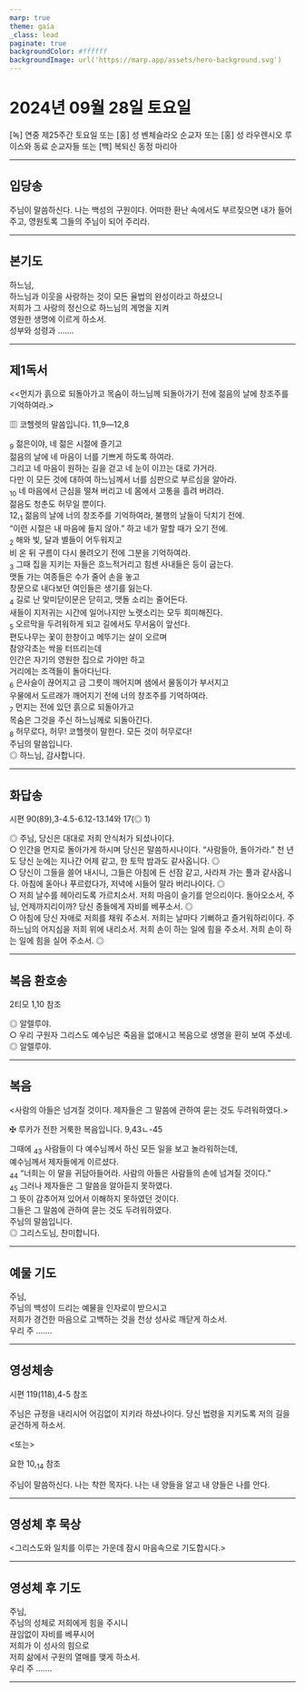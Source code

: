 ```yaml
---
marp: true
theme: gaia
_class: lead
paginate: true
backgroundColor: #ffffff
backgroundImage: url('https://marp.app/assets/hero-background.svg')
---
```


# 2024년 09월 28일 토요일

[녹] 연중 제25주간 토요일 또는 [홍] 성 벤체슬라오 순교자 또는 [홍] 성 라우렌시오 루이스와 동료 순교자들 또는 [백] 복되신 동정 마리아  




---

## 입당송

주님이 말씀하신다. 나는 백성의 구원이다. 어떠한 환난 속에서도 부르짖으면 내가 들어 주고, 영원토록 그들의 주님이 되어 주리라.  
  


---

## 본기도

하느님,  
하느님과 이웃을 사랑하는 것이 모든 율법의 완성이라고 하셨으니  
저희가 그 사랑의 정신으로 하느님의 계명을 지켜  
영원한 생명에 이르게 하소서.  
성부와 성령과 …….  
  


---

## 제1독서

<<먼지가 흙으로 되돌아가고 목숨이 하느님께 되돌아가기 전에 젊음의 날에 창조주를 기억하여라.>

▥ 코헬렛의 말씀입니다. 11,9―12,8

<sub>9</sub> 젊은이야, 네 젊은 시절에 즐기고  
젊음의 날에 네 마음이 너를 기쁘게 하도록 하여라.  
그리고 네 마음이 원하는 길을 걷고 네 눈이 이끄는 대로 가거라.  
다만 이 모든 것에 대하여 하느님께서 너를 심판으로 부르심을 알아라.  
<sub>10</sub> 네 마음에서 근심을 떨쳐 버리고 네 몸에서 고통을 흘려 버려라.  
젊음도 청춘도 허무일 뿐이다.  
12,<sub>1</sub> 젊음의 날에 너의 창조주를 기억하여라, 불행의 날들이 닥치기 전에.  
“이런 시절은 내 마음에 들지 않아.” 하고 네가 말할 때가 오기 전에.  
<sub>2</sub> 해와 빛, 달과 별들이 어두워지고  
비 온 뒤 구름이 다시 몰려오기 전에 그분을 기억하여라.  
<sub>3</sub> 그때 집을 지키는 자들은 흐느적거리고 힘센 사내들은 등이 굽는다.  
맷돌 가는 여종들은 수가 줄어 손을 놓고  
창문으로 내다보던 여인들은 생기를 잃는다.  
<sub>4</sub> 길로 난 맞미닫이문은 닫히고, 맷돌 소리는 줄어든다.  
새들이 지저귀는 시간에 일어나지만 노랫소리는 모두 희미해진다.  
<sub>5</sub> 오르막을 두려워하게 되고 길에서도 무서움이 앞선다.  
편도나무는 꽃이 한창이고 메뚜기는 살이 오르며  
참양각초는 싹을 터뜨리는데  
인간은 자기의 영원한 집으로 가야만 하고  
거리에는 조객들이 돌아다닌다.  
<sub>6</sub> 은사슬이 끊어지고 금 그릇이 깨어지며 샘에서 물동이가 부서지고  
우물에서 도르래가 깨어지기 전에 너의 창조주를 기억하여라.  
<sub>7</sub> 먼지는 전에 있던 흙으로 되돌아가고  
목숨은 그것을 주신 하느님께로 되돌아간다.  
<sub>8</sub> 허무로다, 허무! 코헬렛이 말한다. 모든 것이 허무로다!  
주님의 말씀입니다.  
◎ 하느님, 감사합니다.  
  


---

## 화답송

시편 90(89),3-4.5-6.12-13.14와 17(◎ 1)

◎ 주님, 당신은 대대로 저희 안식처가 되셨나이다.  
○ 인간을 먼지로 돌아가게 하시며 당신은 말씀하시나이다. “사람들아, 돌아가라.” 천 년도 당신 눈에는 지나간 어제 같고, 한 토막 밤과도 같사옵니다. ◎  
○ 당신이 그들을 쓸어 내시니, 그들은 아침에 든 선잠 같고, 사라져 가는 풀과 같사옵니다. 아침에 돋아나 푸르렀다가, 저녁에 시들어 말라 버리나이다. ◎  
○ 저희 날수를 헤아리도록 가르치소서. 저희 마음이 슬기를 얻으리이다. 돌아오소서, 주님, 언제까지리이까? 당신 종들에게 자비를 베푸소서. ◎  
○ 아침에 당신 자애로 저희를 채워 주소서. 저희는 날마다 기뻐하고 즐거워하리이다. 주 하느님의 어지심을 저희 위에 내리소서. 저희 손이 하는 일에 힘을 주소서. 저희 손이 하는 일에 힘을 실어 주소서. ◎  
  


---

## 복음 환호송

2티모 1,10 참조

◎ 알렐루야.  
○ 우리 구원자 그리스도 예수님은 죽음을 없애시고 복음으로 생명을 환히 보여 주셨네.  
◎ 알렐루야.  
  


---

## 복음

<사람의 아들은 넘겨질 것이다. 제자들은 그 말씀에 관하여 묻는 것도 두려워하였다.>

✠ 루카가 전한 거룩한 복음입니다. 9,43ㄴ-45

그때에 <sub>43</sub> 사람들이 다 예수님께서 하신 모든 일을 보고 놀라워하는데,  
예수님께서 제자들에게 이르셨다.  
<sub>44</sub> “너희는 이 말을 귀담아들어라. 사람의 아들은 사람들의 손에 넘겨질 것이다.”  
<sub>45</sub> 그러나 제자들은 그 말씀을 알아듣지 못하였다.  
그 뜻이 감추어져 있어서 이해하지 못하였던 것이다.  
그들은 그 말씀에 관하여 묻는 것도 두려워하였다.  
주님의 말씀입니다.  
◎ 그리스도님, 찬미합니다.  
  


---

## 예물 기도

주님,  
주님의 백성이 드리는 예물을 인자로이 받으시고  
저희가 경건한 마음으로 고백하는 것을 천상 성사로 깨닫게 하소서.  
우리 주 …….  
  


---

## 영성체송

시편 119(118),4-5 참조

주님은 규정을 내리시어 어김없이 지키라 하셨나이다. 당신 법령을 지키도록 저의 길을 굳건하게 하소서.  
  
<또는>  
  
요한 10,<sub>14</sub> 참조  
  
주님이 말씀하신다. 나는 착한 목자다. 나는 내 양들을 알고 내 양들은 나를 안다.  


---

## 영성체 후 묵상

<그리스도와 일치를 이루는 가운데 잠시 마음속으로 기도합시다.>  


---

## 영성체 후 기도

주님,  
주님의 성체로 저희에게 힘을 주시니  
끊임없이 자비를 베푸시어  
저희가 이 성사의 힘으로  
저희 삶에서 구원의 열매를 맺게 하소서.  
우리 주 …….  
  


---
